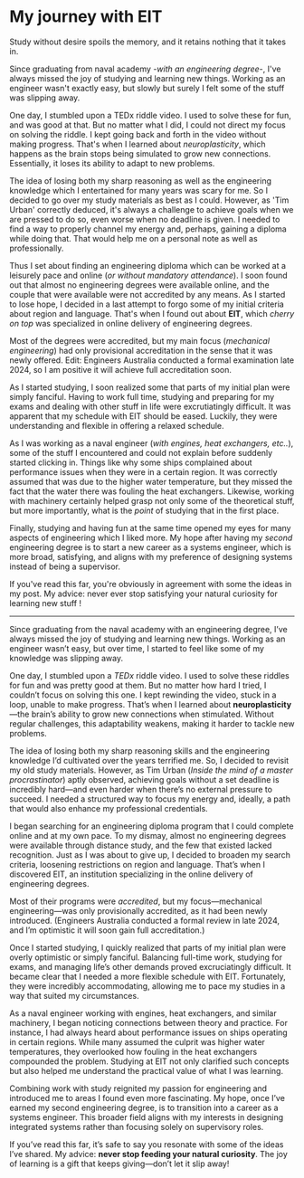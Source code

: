 # My journey with EIT
Study without desire spoils the memory, and it retains nothing that it takes in.

Since graduating from naval academy -*with an engineering degree*-, I've always missed the joy of studying and learning new things. Working as an engineer wasn't exactly easy, but slowly but surely I felt some of the stuff was slipping away. 

One day, I stumbled upon a TEDx riddle video. I used to solve these for fun, and was good at that. But no matter what I did, I could not direct my focus on solving the riddle. I kept going back and forth in the video without making progress. That's when I learned about *neuroplasticity*, which happens as the brain stops being simulated to grow new connections. Essentially, it loses its ability to adapt to new problems.

The idea of losing both my sharp reasoning as well as the engineering knowledge which I entertained for many years was scary for me. So I decided to go over my study materials as best as I could. However, as 'Tim Urban' correctly deduced, it's always a challenge to achieve goals when we are pressed to do so, even worse when no deadline is given. I needed to find a way to properly channel my energy and, perhaps, gaining a diploma while doing that. That would help me on a personal note as well as professionally.

Thus I set about finding an engineering diploma which can be worked at a leisurely pace and online (*or without mandatory attendance*). I soon found out that almost no engineering degrees were available online, and the couple that were available were not accredited by any means. As I started to lose hope, I decided in a last attempt to forgo some of my initial criteria about region and language. That's when I found out about **EIT**, which *cherry on top* was specialized in online delivery of engineering degrees.

Most of the degrees were accredited, but my main focus (*mechanical engineering*) had only provisional accreditation in the sense that it was newly offered. Edit: Engineers Australia conducted a formal examination late 2024, so I am positive it will achieve full accreditation soon.

As I started studying, I soon realized some that parts of my initial plan were simply fanciful. Having to work full time, studying and preparing for my exams and dealing with other stuff in life were excrutiatingly difficult. It was apparent that my schedule with EIT should be eased. Luckily, they were understanding and flexible in offering a relaxed schedule.

As I was working as a naval engineer (*with engines, heat exchangers, etc..*), some of the stuff I encountered and could not explain before suddenly started clicking in. Things like why some ships complained about performance issues when they were in a certain region. It was correctly assumed that was due to the higher water temperature, but they missed the fact that the water there was fouling the heat exchangers. Likewise, working with machinery certainly helped grasp not only some of the theoretical stuff, but more importantly, what is the *point* of studying that in the first place.

Finally, studying and having fun at the same time opened my eyes for many aspects of engineering which I liked more. My hope after having my *second* engineering degree is to start a new career as a systems engineer, which is more broad, satisfying, and aligns with my preference of designing systems instead of being a supervisor. 

If you've read this far, you're obviously in agreement with some the ideas in my post. My advice: never ever stop satisfying your natural curiosity for learning new stuff !


____


Since graduating from the naval academy with an engineering degree, I’ve always missed the joy of studying and learning new things. Working as an engineer wasn’t easy, but over time, I started to feel like some of my knowledge was slipping away.

One day, I stumbled upon a *TEDx* riddle video. I used to solve these riddles for fun and was pretty good at them. But no matter how hard I tried, I couldn’t focus on solving this one. I kept rewinding the video, stuck in a loop, unable to make progress. That’s when I learned about **neuroplasticity** —the brain’s ability to grow new connections when stimulated. Without regular challenges, this adaptability weakens, making it harder to tackle new problems.

The idea of losing both my sharp reasoning skills and the engineering knowledge I’d cultivated over the years terrified me. So, I decided to revisit my old study materials. However, as Tim Urban (*Inside the mind of a master procrastinator*) aptly observed, achieving goals without a set deadline is incredibly hard—and even harder when there’s no external pressure to succeed. I needed a structured way to focus my energy and, ideally, a path that would also enhance my professional credentials.

I began searching for an engineering diploma program that I could complete online and at my own pace. To my dismay, almost no engineering degrees were available through distance study, and the few that existed lacked recognition. Just as I was about to give up, I decided to broaden my search criteria, loosening restrictions on region and language. That’s when I discovered EIT, an institution specializing in the online delivery of engineering degrees.

Most of their programs were *accredited*, but my focus—mechanical engineering—was only provisionally accredited, as it had been newly introduced. (Engineers Australia conducted a formal review in late 2024, and I’m optimistic it will soon gain full accreditation.)

Once I started studying, I quickly realized that parts of my initial plan were overly optimistic or simply fanciful. Balancing full-time work, studying for exams, and managing life’s other demands proved excruciatingly difficult. It became clear that I needed a more flexible schedule with EIT. Fortunately, they were incredibly accommodating, allowing me to pace my studies in a way that suited my circumstances.

As a naval engineer working with engines, heat exchangers, and similar machinery, I began noticing connections between theory and practice. For instance, I had always heard about performance issues on ships operating in certain regions. While many assumed the culprit was higher water temperatures, they overlooked how fouling in the heat exchangers compounded the problem. Studying at EIT not only clarified such concepts but also helped me understand the practical value of what I was learning.

Combining work with study reignited my passion for engineering and introduced me to areas I found even more fascinating. My hope, once I’ve earned my second engineering degree, is to transition into a career as a systems engineer. This broader field aligns with my interests in designing integrated systems rather than focusing solely on supervisory roles.

If you’ve read this far, it’s safe to say you resonate with some of the ideas I’ve shared. My advice: **never stop feeding your natural curiosity**. The joy of learning is a gift that keeps giving—don’t let it slip away!

